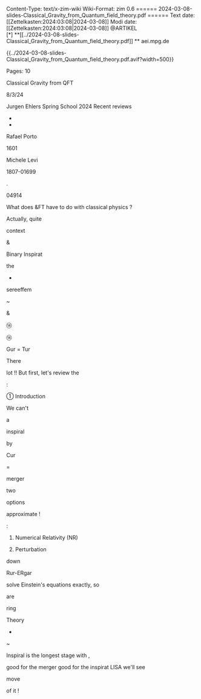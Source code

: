 Content-Type: text/x-zim-wiki
Wiki-Format: zim 0.6
====== 2024-03-08-slides-Classical_Gravity_from_Quantum_field_theory.pdf ======
Text date: [[Zettelkasten:2024:03:08|2024-03-08]] Modi date: [[Zettelkasten:2024:03:08|2024-03-08]]
@ARTIKEL  
[*] **[[../2024-03-08-slides-Classical_Gravity_from_Quantum_field_theory.pdf]] **
aei.mpg.de


{{../2024-03-08-slides-Classical_Gravity_from_Quantum_field_theory.pdf.avif?width=500}}

Pages:           10


Classical Gravity from QFT

8/3/24

Jurgen Ehlers Spring School 2024
Recent reviews

-

-

Rafael Porto

1601

Michele Levi

1807-01699

.

04914

What does &FT have to do with classical physics ?

Actually, quite

context

&

Binary Inspirat

the

-

sereeffem

~

&

⑭

⑭

Gur = Tur

There

lot !! But first, let's review the

:

① Introduction

We can't

a

inspiral

by

Cur

=

merger

two

options

approximate !

:

1) Numerical Relativity (NR)

2) Perturbation

down

Rur-ERgar

solve Einstein's equations exactly, so

are

ring

Theory

-

~

Inspiral is the longest stage with
,

good for the merger
good for the inspirat
LISA we'll see

move

of it !

